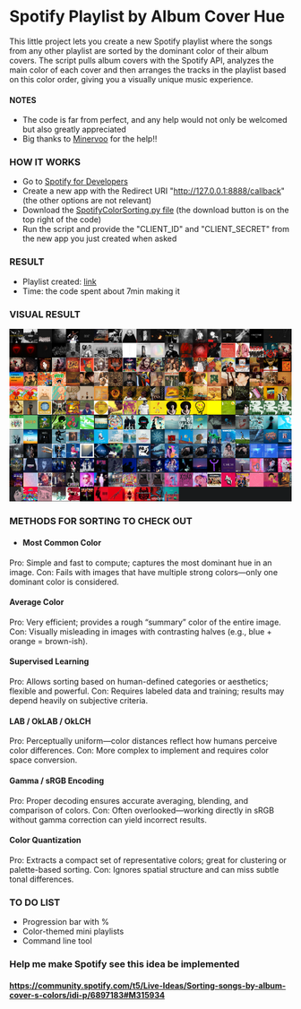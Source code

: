 # Spotify Playlist by Album Cover Hue
This little project lets you create a new Spotify playlist where the songs from any other playlist are sorted by the dominant color of their album covers.
The script pulls album covers with the Spotify API, analyzes the main color of each cover and then arranges the tracks in the playlist based on this color order, giving you a visually unique music experience.
#### NOTES
- The code is far from perfect, and any help would not only be welcomed but also greatly appreciated
- Big thanks to [Minervoo](https://github.com/minervoo) for the help!!

### HOW IT WORKS
- Go to [Spotify for Developers](https://developer.spotify.com/dashboard)
- Create a new app with the Redirect URI "http://127.0.0.1:8888/callback" (the other options are not relevant)
- Download the [SpotifyColorSorting.py file](https://github.com/armeliens/SpotifyColorSorting/blob/main/SpotifyColorSorting.py) (the download button is on the top right of the code)
- Run the script and provide the "CLIENT_ID" and "CLIENT_SECRET" from the new app you just created when asked

### RESULT
- Playlist created: [link](https://open.spotify.com/playlist/7KcaZp49FUo84UmSiXXsEm?si=bf4aa6cf28064061)
- Time: the code spent about 7min making it

### VISUAL RESULT
![Visual result](https://github.com/armeliens/SpotifyColorSorting/blob/main/Visual%20result.png)

### METHODS FOR SORTING TO CHECK OUT
- #### Most Common Color
Pro: Simple and fast to compute; captures the most dominant hue in an image.
Con: Fails with images that have multiple strong colors—only one dominant color is considered.
#### Average Color
Pro: Very efficient; provides a rough “summary” color of the entire image.
Con: Visually misleading in images with contrasting halves (e.g., blue + orange = brown-ish).
#### Supervised Learning
Pro: Allows sorting based on human-defined categories or aesthetics; flexible and powerful.
Con: Requires labeled data and training; results may depend heavily on subjective criteria.
#### LAB / OkLAB / OkLCH
Pro: Perceptually uniform—color distances reflect how humans perceive color differences.
Con: More complex to implement and requires color space conversion.
#### Gamma / sRGB Encoding
Pro: Proper decoding ensures accurate averaging, blending, and comparison of colors.
Con: Often overlooked—working directly in sRGB without gamma correction can yield incorrect results.
#### Color Quantization
Pro: Extracts a compact set of representative colors; great for clustering or palette-based sorting.
Con: Ignores spatial structure and can miss subtle tonal differences.

### TO DO LIST
- Progression bar with %
- Color-themed mini playlists
- Command line tool

### Help me make Spotify see this idea be implemented
#### https://community.spotify.com/t5/Live-Ideas/Sorting-songs-by-album-cover-s-colors/idi-p/6897183#M315934
